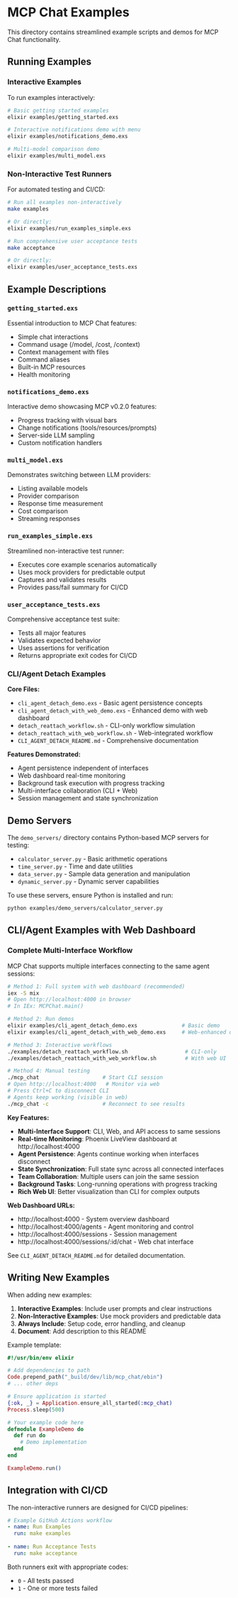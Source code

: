 # MCP Chat Examples

This directory contains streamlined example scripts and demos for MCP Chat functionality.

## Running Examples

### Interactive Examples

To run examples interactively:

```bash
# Basic getting started examples
elixir examples/getting_started.exs

# Interactive notifications demo with menu
elixir examples/notifications_demo.exs

# Multi-model comparison demo
elixir examples/multi_model.exs
```

### Non-Interactive Test Runners

For automated testing and CI/CD:

```bash
# Run all examples non-interactively
make examples

# Or directly:
elixir examples/run_examples_simple.exs

# Run comprehensive user acceptance tests
make acceptance

# Or directly:
elixir examples/user_acceptance_tests.exs
```

## Example Descriptions

### `getting_started.exs`
Essential introduction to MCP Chat features:
- Simple chat interactions
- Command usage (/model, /cost, /context)
- Context management with files
- Command aliases
- Built-in MCP resources
- Health monitoring

### `notifications_demo.exs`
Interactive demo showcasing MCP v0.2.0 features:
- Progress tracking with visual bars
- Change notifications (tools/resources/prompts)
- Server-side LLM sampling
- Custom notification handlers

### `multi_model.exs`
Demonstrates switching between LLM providers:
- Listing available models
- Provider comparison
- Response time measurement
- Cost comparison
- Streaming responses

### `run_examples_simple.exs`
Streamlined non-interactive test runner:
- Executes core example scenarios automatically
- Uses mock providers for predictable output
- Captures and validates results
- Provides pass/fail summary for CI/CD

### `user_acceptance_tests.exs`
Comprehensive acceptance test suite:
- Tests all major features
- Validates expected behavior
- Uses assertions for verification
- Returns appropriate exit codes for CI/CD

### CLI/Agent Detach Examples
**Core Files:**
- `cli_agent_detach_demo.exs` - Basic agent persistence concepts
- `cli_agent_detach_with_web_demo.exs` - Enhanced demo with web dashboard
- `detach_reattach_workflow.sh` - CLI-only workflow simulation
- `detach_reattach_with_web_workflow.sh` - Web-integrated workflow
- `CLI_AGENT_DETACH_README.md` - Comprehensive documentation

**Features Demonstrated:**
- Agent persistence independent of interfaces
- Web dashboard real-time monitoring
- Background task execution with progress tracking
- Multi-interface collaboration (CLI + Web)
- Session management and state synchronization

## Demo Servers

The `demo_servers/` directory contains Python-based MCP servers for testing:

- `calculator_server.py` - Basic arithmetic operations
- `time_server.py` - Time and date utilities  
- `data_server.py` - Sample data generation and manipulation
- `dynamic_server.py` - Dynamic server capabilities

To use these servers, ensure Python is installed and run:

```bash
python examples/demo_servers/calculator_server.py
```

## CLI/Agent Examples with Web Dashboard

### Complete Multi-Interface Workflow

MCP Chat supports multiple interfaces connecting to the same agent sessions:

```bash
# Method 1: Full system with web dashboard (recommended)
iex -S mix
# Open http://localhost:4000 in browser
# In IEx: MCPChat.main()

# Method 2: Run demos
elixir examples/cli_agent_detach_demo.exs              # Basic demo
elixir examples/cli_agent_detach_with_web_demo.exs     # Web-enhanced demo

# Method 3: Interactive workflows
./examples/detach_reattach_workflow.sh                  # CLI-only
./examples/detach_reattach_with_web_workflow.sh         # With web UI

# Method 4: Manual testing
./mcp_chat                    # Start CLI session
# Open http://localhost:4000   # Monitor via web
# Press Ctrl+C to disconnect CLI
# Agents keep working (visible in web)
./mcp_chat -c                 # Reconnect to see results
```

**Key Features:**
- **Multi-Interface Support**: CLI, Web, and API access to same sessions
- **Real-time Monitoring**: Phoenix LiveView dashboard at http://localhost:4000
- **Agent Persistence**: Agents continue working when interfaces disconnect
- **State Synchronization**: Full state sync across all connected interfaces
- **Team Collaboration**: Multiple users can join the same session
- **Background Tasks**: Long-running operations with progress tracking
- **Rich Web UI**: Better visualization than CLI for complex outputs

**Web Dashboard URLs:**
- http://localhost:4000 - System overview dashboard
- http://localhost:4000/agents - Agent monitoring and control
- http://localhost:4000/sessions - Session management
- http://localhost:4000/sessions/:id/chat - Web chat interface

See `CLI_AGENT_DETACH_README.md` for detailed documentation.

## Writing New Examples

When adding new examples:

1. **Interactive Examples**: Include user prompts and clear instructions
2. **Non-Interactive Examples**: Use mock providers and predictable data
3. **Always Include**: Setup code, error handling, and cleanup
4. **Document**: Add description to this README

Example template:

```elixir
#!/usr/bin/env elixir

# Add dependencies to path
Code.prepend_path("_build/dev/lib/mcp_chat/ebin")
# ... other deps

# Ensure application is started
{:ok, _} = Application.ensure_all_started(:mcp_chat)
Process.sleep(500)

# Your example code here
defmodule ExampleDemo do
  def run do
    # Demo implementation
  end
end

ExampleDemo.run()
```

## Integration with CI/CD

The non-interactive runners are designed for CI/CD pipelines:

```yaml
# Example GitHub Actions workflow
- name: Run Examples
  run: make examples
  
- name: Run Acceptance Tests
  run: make acceptance
```

Both runners exit with appropriate codes:
- `0` - All tests passed
- `1` - One or more tests failed